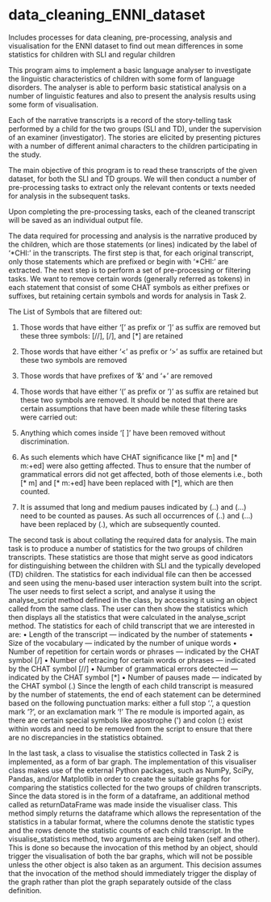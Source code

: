 # data_cleaning_ENNI_dataset
Includes processes for data cleaning, pre-processing, analysis and visualisation for the ENNI dataset to find out mean differences in some statistics for children with SLI and regular children

This program aims to implement a basic language analyser to investigate the 
linguistic characteristics of children with some form of language disorders. The 
analyser is able to perform basic statistical analysis on a number of linguistic 
features and also to present the analysis results using some form of 
visualisation.

Each of the narrative transcripts is a record of the story-telling task performed 
by a child for the two groups (SLI and TD), under the supervision of an 
examiner (investigator). The stories are elicited by presenting pictures with a 
number of different animal characters to the children participating in the study.

The main objective of this 
program is to read these transcripts of the given dataset, for both the SLI and 
TD groups. We will then conduct a number of pre-processing tasks to extract
only the relevant contents or texts needed for analysis in the subsequent tasks. 

Upon completing the pre-processing tasks, each of the cleaned transcript will be 
saved as an individual output file.

The data required for processing and analysis is the narrative produced by the 
children, which are those statements (or lines) indicated by the label of ‘*CHI:’ 
in the transcripts. The first step is that, for each original  transcript, only those 
statements which are prefixed or begin with ‘*CHI:’ are extracted.
The next step is to perform a set of pre-processing or filtering tasks. We want to 
remove certain words (generally referred as tokens) in each statement that 
consist of some CHAT symbols as either prefixes or suffixes, but retaining 
certain symbols and words for analysis in Task 2.  


The List of Symbols that are filtered out:
1.  Those words that have either ‘[’ as prefix or ‘]’ as suffix are removed but 
these three symbols: [//], [/], and [*] are retained
2.  Those words that have either ‘<’ as prefix or ‘>’ as suffix are retained but 
these two symbols are removed
3.  Those words that have prefixes of ‘&’ and ‘+’ are removed
4.  Those words that have either ‘(’ as prefix or ‘)’ as suffix are retained but 
these two symbols are removed.
It should be noted that there are certain assumptions that have been made while 
these filtering tasks were carried out:

  1.  Anything which comes inside  ‘[ ]’ have been removed without 
  discrimination. 
  
  2.  As such elements which have CHAT significance like [* m] and [* 
  m:+ed] were also getting affected. Thus to ensure that the number of 
  grammatical errors did not get affected, both of those elements i.e., both
  [* m] and [* m:+ed] have been replaced with [*], which are then counted.
  
  3.  It is assumed that long and medium pauses indicated by (..) and (…) need 
  to be counted as pauses. As such all occurrences of (..) and (…) have 
  been replaced by (.), which are subsequently counted.
  
  The second task is about collating the required data for analysis. The main task 
is to produce a number of statistics for the two groups of children transcripts. 
These statistics are those that might serve as good indicators for distinguishing 
between the children with SLI and the typically developed (TD) children.
The statistics for each individual file can then be accessed and seen using the 
menu-based user interaction system built into the script. The user needs to first 
select a script, and analyse it using the analyse_script method defined in the 
class, by accessing it using an object called from the same class. The user can 
then show the statistics which then displays all the statistics that were
calculated in the analyse_script method.
The statistics for each of child transcript that we are interested in are:
• Length of the transcript — indicated by the number of statements
• Size of the vocabulary — indicated by the number of unique words
• Number of repetition for certain words or phrases — indicated by the 
CHAT symbol [/]
• Number of retracing for certain words or phrases — indicated by the 
CHAT symbol [//]
• Number of grammatical errors detected — indicated by the CHAT 
symbol [*]
• Number of pauses made — indicated by the CHAT symbol (.)
Since the length of each child transcript is measured by the number of 
statements, the end of each statement can be determined based on the following 
punctuation marks: either a full stop ‘.’, a question mark ‘?’, or an exclamation 
mark ‘!’
The re module is imported again, as there are certain special symbols like 
apostrophe (') and colon (:) exist within words and need to be removed from the 
script to ensure that there are no discrepancies in the statistics obtained.

In the last task, a class to visualise the statistics collected in Task 2 is 
implemented, as a form of bar graph. The implementation of this visualiser class
makes use of the external Python packages, such as NumPy, SciPy, Pandas, 
and/or Matplotlib in order to create the suitable graphs for comparing the 
statistics collected for the two groups of children transcripts.
Since the data stored is in the form of a dataframe, an additional method called 
as returnDataFrame was made inside the visualiser class. This method simply 
returns the dataframe which allows the representation of the statistics in a 
tabular format, where the columns denote the statistic types and the rows denote 
the statistic counts of each child transcript.
In the visualise_statistics method, two arguments are being taken (self and 
other). This is done so because the invocation of this method by an object, 
should trigger the visualisation of both the bar graphs, which will not be 
possible unless the other object is also taken as an argument. 
This decision assumes that the invocation of the method should immediately 
trigger the display of the graph rather than plot the graph separately outside of 
the class definition.

